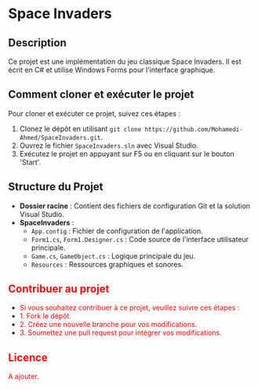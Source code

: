 # Space Invaders

## Description
Ce projet est une implémentation du jeu classique Space Invaders. Il est écrit en C# et utilise Windows Forms pour l'interface graphique.

## Comment cloner et exécuter le projet
Pour cloner et exécuter ce projet, suivez ces étapes :
1. Clonez le dépôt en utilisant `git clone https://github.com/Mohamedi-Ahmed/SpaceInvaders.git`.
2. Ouvrez le fichier `SpaceInvaders.sln` avec Visual Studio.
3. Exécutez le projet en appuyant sur F5 ou en cliquant sur le bouton 'Start'.

## Structure du Projet
- **Dossier racine** : Contient des fichiers de configuration Git et la solution Visual Studio.
- **SpaceInvaders** :
  - `App.config` : Fichier de configuration de l'application.
  - `Form1.cs`, `Form1.Designer.cs` : Code source de l'interface utilisateur principale.
  - `Game.cs`, `GameObject.cs` : Logique principale du jeu.
  - `Resources` : Ressources graphiques et sonores.

## <span style="color:red">Contribuer au projet</span>
- <span style="color:red">Si vous souhaitez contribuer à ce projet, veuillez suivre ces étapes :</span>
- <span style="color:red">1. Fork le dépôt.</span>
- <span style="color:red">2. Créez une nouvelle branche pour vos modifications.</span>
- <span style="color:red">3. Soumettez une pull request pour intégrer vos modifications.</span>

## <span style="color:red">Licence</span>
<span style="color:red">A ajouter.</span>
